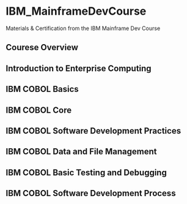 # IBM_MainframeDevCourse
Materials & Certification from the IBM Mainframe Dev Course

## Courese Overview
## Introduction to Enterprise Computing
## IBM COBOL Basics
## IBM COBOL Core
## IBM COBOL Software Development Practices
## IBM COBOL Data and File Management
## IBM COBOL Basic Testing and Debugging
## IBM COBOL Software Development Process
